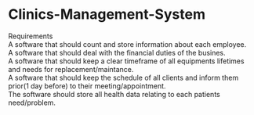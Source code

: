 # Clinics-Management-System


  Requirements  
  A software that should count and store information about each employee.  
  A software that should deal with the financial duties of the busines.  
  A software that should keep a clear timeframe of all equipments lifetimes and needs for replacement/maintance.  
  A software that should keep the schedule of all clients and inform them prior(1 day before) to their meeting/appointment.  
  The software should store all health data relating to each patients need/problem.  
